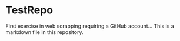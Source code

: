 # TestRepo
First exercise in web scrapping requiring a GitHub account...
This is a markdown file in this repository.
